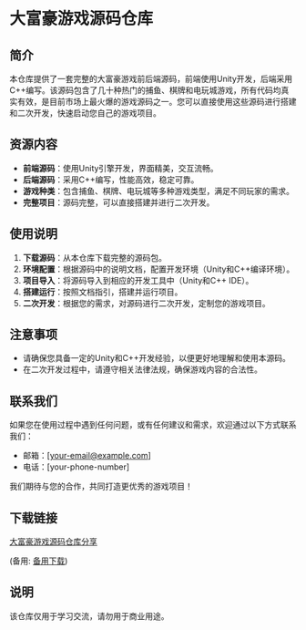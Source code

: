 # 大富豪游戏源码仓库

## 简介

本仓库提供了一套完整的大富豪游戏前后端源码，前端使用Unity开发，后端采用C++编写。该源码包含了几十种热门的捕鱼、棋牌和电玩城游戏，所有代码均真实有效，是目前市场上最火爆的游戏源码之一。您可以直接使用这些源码进行搭建和二次开发，快速启动您自己的游戏项目。

## 资源内容

- **前端源码**：使用Unity引擎开发，界面精美，交互流畅。
- **后端源码**：采用C++编写，性能高效，稳定可靠。
- **游戏种类**：包含捕鱼、棋牌、电玩城等多种游戏类型，满足不同玩家的需求。
- **完整项目**：源码完整，可以直接搭建并进行二次开发。

## 使用说明

1. **下载源码**：从本仓库下载完整的源码包。
2. **环境配置**：根据源码中的说明文档，配置开发环境（Unity和C++编译环境）。
3. **项目导入**：将源码导入到相应的开发工具中（Unity和C++ IDE）。
4. **搭建运行**：按照文档指引，搭建并运行项目。
5. **二次开发**：根据您的需求，对源码进行二次开发，定制您的游戏项目。

## 注意事项

- 请确保您具备一定的Unity和C++开发经验，以便更好地理解和使用本源码。
- 在二次开发过程中，请遵守相关法律法规，确保游戏内容的合法性。

## 联系我们

如果您在使用过程中遇到任何问题，或有任何建议和需求，欢迎通过以下方式联系我们：

- 邮箱：[your-email@example.com]
- 电话：[your-phone-number]

我们期待与您的合作，共同打造更优秀的游戏项目！

## 下载链接
[大富豪游戏源码仓库分享](https://pan.quark.cn/s/82311c9ff8b1) 

(备用: [备用下载](https://pan.baidu.com/s/10wVl8cXqyQh1SMQNpHX6xw?pwd=1234))

## 说明

该仓库仅用于学习交流，请勿用于商业用途。
